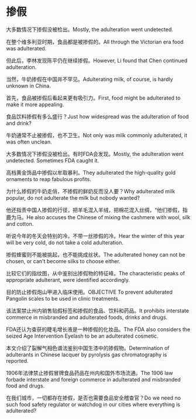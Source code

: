 # 掺假

<p><span class="chinese">大多数情况下掺假没被检出。</span><span class="english">Mostly, the adulteration went undetected.</span></p>

<p><span class="chinese">在整个维多利亚时期，食品都是被掺假的。</span><span class="english">All through the Victorian era food was adulterated.</span></p>

<p><span class="chinese">但此后，李林发现陈平仍在继续掺假。</span><span class="english">However, Li found that Chen continued adulteration.</span></p>

<p><span class="chinese">当然，牛奶掺假在中国并不罕见。</span><span class="english">Adulterating milk, of course, is hardly unknown in China.</span></p>

<p><span class="chinese">首先，食品被掺假后看起来更有吸引力。</span><span class="english">First, food might be adulterated to make it more appealing.</span></p>

<p><span class="chinese">食品饮料掺假有多么盛行？</span><span class="english">Just how widespread was the adulteration of food and drink?</span></p>

<p><span class="chinese">牛奶通常不止被掺假，也不卫生。</span><span class="english">Not only was milk commonly adulterated, it was often unclean.</span></p>

<p><span class="chinese">大多数情况下掺假没被检出。有时FDA会发现。</span><span class="english">Mostly, the adulteration went undetected. Sometimes FDA caught it.</span></p>

<p><span class="chinese">高档黄金饰品中掺假以牟取暴利。</span><span class="english">They adulterated the high-quality gold ornaments to reap fabulous profits.</span></p>

<p><span class="chinese">为什么掺假的牛奶走俏，不掺假的鲜奶反而没人要？</span><span class="english">Why adulterated milk popular, do not adulterate the milk but nobody wanted?</span></p>

<p><span class="chinese">他还指责中国人掺假的行径，把羊毛混入羊绒，把棉花混入丝绸，“他们掺假，指鹿为马。</span><span class="english">He also accuses the Chinese of mixing the cashmere with wool, silk and cotton.</span></p>

<p><span class="chinese">听说今年的冬天会特别的冷，不带一丝掺假的冷。</span><span class="english">Hear the winter of this year will be very cold, do not take a cold adulteration.</span></p>

<p><span class="chinese">掺假蜂蜜则不能被挑起，也不能挑成丝状。</span><span class="english">The adulterated honey can not be chosen, or can't become silks to choose either.</span></p>

<p><span class="chinese">比较它们的指纹图，从中鉴别出掺假物的特征峰。</span><span class="english">The characteristic peaks of appropriate adulterant, were identified accordingly.</span></p>

<p><span class="chinese">目的防止掺假炮山甲进入临床使用。</span><span class="english">OBJECTIVE To prevent adulterated Pangolin scales to be used in clinic treatments.</span></p>

<p><span class="chinese">该法案禁止州内销售贴假标签和掺假的食品、饮料和药品。</span><span class="english">It prohibits interstate commerce in misbranded and adulterated foods, drinks and drugs.</span></p>

<p><span class="chinese">FDA还认为查获的睫毛增长液是一种掺假的化妆品。</span><span class="english">The FDA also considers the seized Age Intervention Eyelash to be an adulterated cosmetic.</span></p>

<p><span class="chinese">本文介绍了裂解气相色谱法鉴别中国生漆中的掺假物。</span><span class="english">Determination of adulterants in Chinese lacquer by pyrolysis gas chromatography is reported.</span></p>

<p><span class="chinese">1906年法律禁止掺假冒牌食品药品在州内和国外市场流通。</span><span class="english">The 1906 law forbade interstate and foreign commerce in adulterated and misbranded food and drugs.</span></p>

<p><span class="chinese">在我们城市，一切都存在掺假，是否也需要食品安全稽查官？</span><span class="english">Do we need no such food safety regulator or watchdog in our cities where everything is adulterated?</span></p>

